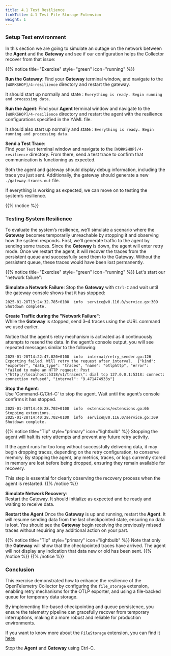 ```yaml
---
title: 4.1 Test Resilience
linkTitle: 4.1 Test File Storage Extension
weight: 1
---
```


### Setup Test environment

In this section we are going to simulate an outage on the network between the **Agent** and the **Gateway** and see if our configuration helps the Collector recover from that issue:

{{% notice title="Exercise" style="green" icon="running" %}}

**Run the Gateway**:
Find your **Gateway** terminal window, and navigate to the `[WORKSHOP]/4-resilience` directory and restart the gateway.

It should start up normally and state : `Everything is ready. Begin running and processing data.`

**Run the Agent**:
Find your **Agent** terminal window and navigate to the `[WORKSHOP]/4-resilience` directory and restart the agent with the resilience configurations specified in the YAML file.

It should also start up normally and state : `Everything is ready. Begin running and processing data.`

**Send a Test Trace**:  
Find your `Test` terminal window and navigate to the `[WORKSHOP]/4-resilience` directory. From there, send a test trace to confirm that communication is functioning as expected.

Both the agent and gateway should display debug information, including the trace you just sent. Additionally, the gateway should generate a new `./gateway-traces.out` file.

If everything is working as expected, we can move on to testing the system’s resilience.

{{% /notice %}}

### Testing System Resilience

To evaluate the system’s resilience, we’ll simulate a scenario where the **Gateway** becomes temporarily unreachable by stopping it and observing how the system responds. First, we’ll generate traffic to the agent by sending some traces. Since the **Gateway** is down, the agent will enter retry mode.  Once we restart the agent, it will recover the traces from the persistent queue and successfully send them to the Gateway. Without the persistent queue, these traces would have been lost permanently.

{{% notice title="Exercise" style="green" icon="running" %}}
Let's start our "network failure":

**Simulate a Network Failure**:
Stop the **Gateway** with `Ctrl-C` and wait until the gateway console shows that it has stopped:

```text
2025-01-28T13:24:32.785+0100  info  service@v0.116.0/service.go:309  Shutdown complete.
```

**Create Traffic during the "Network Failure"**:  
While the **Gateway** is stopped, send 3–4 traces using the cURL command we used earlier.

Notice that the agent’s retry mechanism is activated as it continuously attempts to resend the data. In the agent’s console output, you will see repeated messages similar to the following:

```text
2025-01-28T14:22:47.020+0100  info  internal/retry_sender.go:126  Exporting failed. Will retry the request after interval.  {"kind": "exporter", "data_type": "traces", "name": "otlphttp", "error": "failed to make an HTTP request: Post \"http://localhost:5318/v1/traces\": dial tcp 127.0.0.1:5318: connect: connection refused", "interval": "9.471474933s"}
```

**Stop the Agent**:  
Use 'Command-C/Ctrl-C' to stop the agent. Wait until the agent’s console confirms it has stopped.

```text
2025-01-28T14:40:28.702+0100  info  extensions/extensions.go:66  Stopping extensions...
2025-01-28T14:40:28.702+0100  info  service@v0.116.0/service.go:309  Shutdown complete.
```

{{% notice title="Tip" style="primary" icon="lightbulb" %}}
Stopping the agent will halt its retry attempts and prevent any future retry activity.

If the agent runs for too long without successfully delivering data, it may begin dropping traces, depending on the retry configuration, to conserve memory. By stopping the agent, any metrics, traces, or logs currently stored in memory are lost before being dropped, ensuring they remain available for recovery.

This step is essential for clearly observing the recovery process when the agent is restarted.
{{% /notice %}}

**Simulate Network Recovery**:  
Restart the Gateway. It should initialize as expected and be ready and waiting to receive data.

**Restart the Agent**
Once the **Gateway** is up and running, restart the **Agent**. It will resume sending data from the last checkpointed state, ensuring no data is lost. You should see the **Gateway** begin receiving the previously missed traces without requiring any additional action on your part.

{{% notice title="Tip" style="primary" icon="lightbulb" %}}
Note that only the **Gateway** will show that the checkpointed traces have arrived. The agent will not display any indication that data new or old has been sent.
{{% /notice %}}
{{% /notice %}}

### Conclusion

This exercise demonstrated how to enhance the resilience of the OpenTelemetry Collector by configuring the `file_storage` extension, enabling retry mechanisms for the OTLP exporter, and using a file-backed queue for temporary data storage.

By implementing file-based checkpointing and queue persistence, you ensure the telemetry pipeline can gracefully recover from temporary interruptions, making it a more robust and reliable for production environments.

If you want to know more about the `FileStorage` extension, you can find it [here](https://github.com/open-telemetry/opentelemetry-collector-contrib/tree/main/extension/storage/filestorage)

Stop the **Agent** and **Gateway** using Ctrl-C.
